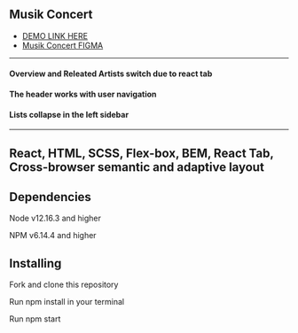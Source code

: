 ## Musik Concert

- [DEMO LINK HERE](https://yulyavav.github.io/spotify/)
- [Musik Concert FIGMA](https://www.figma.com/file/WkSPOTsyQAUQzYue0SdjC5/Musik-Concert-Landing-Page-(Community)?node-id=893%3A0)
-----------------------------------

#### Overview and Releated Artists switch due to react tab

#### The header works with user navigation

#### Lists collapse in the left sidebar

------------------------------------------
React, HTML, SCSS, Flex-box, BEM, React Tab, Cross-browser semantic and adaptive layout
-----------------------------------

Dependencies
-----------------------------------

Node v12.16.3 and higher

NPM v6.14.4 and higher


Installing
-----------------------------------

Fork and clone this repository

Run npm install in your terminal

Run npm start


